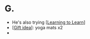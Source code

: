 # G.
- He's also trying [[Learning to Learn]]
- [[Gift idea]]: yoga mats x2
- 

[//begin]: # "Autogenerated link references for markdown compatibility"
[Learning to Learn]: learning-to-learn.md "Learning to Learn"
[Gift idea]: gift-idea.md "Gift Idea"
[//end]: # "Autogenerated link references"